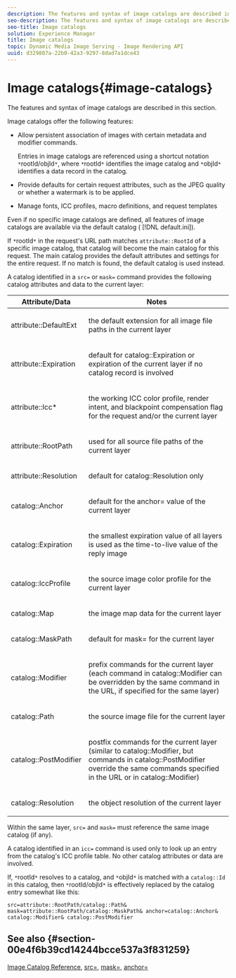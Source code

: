 ```yaml
---
description: The features and syntax of image catalogs are described in this section.
seo-description: The features and syntax of image catalogs are described in this section.
seo-title: Image catalogs
solution: Experience Manager
title: Image catalogs
topic: Dynamic Media Image Serving - Image Rendering API
uuid: d329807a-22b0-42a3-9297-8dad7a1dce43
---
```


# Image catalogs{#image-catalogs}

The features and syntax of image catalogs are described in this section.

Image catalogs offer the following features:

* Allow persistent association of images with certain metadata and modifier commands.

  Entries in image catalogs are referenced using a shortcut notation `*`rootId/objId`*`, where `*`rootId`*` identifies the image catalog and `*`objId`*` identifies a data record in the catalog. 
* Provide defaults for certain request attributes, such as the JPEG quality or whether a watermark is to be applied. 
* Manage fonts, ICC profiles, macro definitions, and request templates

Even if no specific image catalogs are defined, all features of image catalogs are available via the default catalog ( [!DNL default.ini]).

If `*`rootId`*` in the request's URL path matches `attribute::RootId` of a specific image catalog, that catalog will become the main catalog for this request. The main catalog provides the default attributes and settings for the entire request. If no match is found, the default catalog is used instead.

A catalog identified in a `src=` or `mask=` command provides the following catalog attributes and data to the current layer: 

<table id="table_D3FA66EA5D054745900DE5A120885AA8"> 
 <thead> 
  <tr> 
   <th class="entry"> <b> Attribute/Data</b> </th> 
   <th class="entry"> <b> Notes</b> </th> 
  </tr> 
 </thead>
 <tbody> 
  <tr> 
   <td> <p> <span class="codeph"> attribute::DefaultExt</span> </p> </td> 
   <td> <p> the default extension for all image file paths in the current layer </p> </td> 
  </tr> 
  <tr> 
   <td> <p> <span class="codeph"> attribute::Expiration</span> </p> </td> 
   <td> <p> default for <span class="codeph"> catalog::Expiration</span> or expiration of the current layer if no catalog record is involved </p> </td> 
  </tr> 
  <tr> 
   <td> <p> <span class="codeph"> attribute::Icc*</span> </p> </td> 
   <td> <p> the working ICC color profile, render intent, and blackpoint compensation flag for the request and/or the current layer </p> </td> 
  </tr> 
  <tr> 
   <td> <p> <span class="codeph"> attribute::RootPath</span> </p> </td> 
   <td> <p> used for all source file paths of the current layer </p> </td> 
  </tr> 
  <tr> 
   <td> <p> <span class="codeph"> attribute::Resolution</span> </p> </td> 
   <td> <p> default for <span class="codeph"> catalog::Resolution</span> only </p> </td> 
  </tr> 
  <tr> 
   <td> <p> <span class="codeph"> catalog::Anchor</span> </p> </td> 
   <td> <p> default for the <span class="codeph"> anchor=</span> value of the current layer </p> </td> 
  </tr> 
  <tr> 
   <td> <p> <span class="codeph"> catalog::Expiration</span> </p> </td> 
   <td> <p> the smallest expiration value of all layers is used as the time-to-live value of the reply image </p> </td> 
  </tr> 
  <tr> 
   <td> <p> <span class="codeph"> catalog::IccProfile</span> </p> </td> 
   <td> <p> the source image color profile for the current layer </p> </td> 
  </tr> 
  <tr> 
   <td> <p> <span class="codeph"> catalog::Map</span> </p> </td> 
   <td> <p> the image map data for the current layer </p> </td> 
  </tr> 
  <tr> 
   <td> <p> <span class="codeph"> catalog::MaskPath</span> </p> </td> 
   <td> <p> default for <span class="codeph"> mask=</span> for the current layer </p> </td> 
  </tr> 
  <tr> 
   <td> <p> <span class="codeph"> catalog::Modifier</span> </p> </td> 
   <td> <p> prefix commands for the current layer (each command in <span class="codeph"> catalog::Modifier</span> can be overridden by the same command in the URL, if specified for the same layer) </p> </td> 
  </tr> 
  <tr> 
   <td> <p> <span class="codeph"> catalog::Path</span> </p> </td> 
   <td> <p> the source image file for the current layer </p> </td> 
  </tr> 
  <tr> 
   <td> <p> <span class="codeph"> catalog::PostModifier</span> </p> </td> 
   <td> <p> postfix commands for the current layer (similar to <span class="codeph"> catalog::Modifier</span>, but commands in <span class="codeph"> catalog::PostModifier</span> override the same commands specified in the URL or in <span class="codeph"> catalog::Modifier</span>) </p> </td> 
  </tr> 
  <tr> 
   <td> <p> <span class="codeph"> catalog::Resolution</span> </p> </td> 
   <td> <p> the object resolution of the current layer </p> </td> 
  </tr> 
 </tbody> 
</table>

Within the same layer, `src=` and `mask=` must reference the same image catalog (if any).

A catalog identified in an `icc=` command is used only to look up an entry from the catalog's ICC profile table. No other catalog attributes or data are involved.

If, `*`rootId`*` resolves to a catalog, and `*`objId`*` is matched with a `catalog::Id` in this catalog, then `*`rootId/objId`*` is effectively replaced by the catalog entry somewhat like this:

`src=attribute::RootPath/catalog::Path& mask=attribute::RootPath/catalog::MaskPath& anchor=catalog::Anchor& catalog::Modifier& catalog::PostModifier`

## See also {#section-00e4f6b39cd14244bcce537a3f831259}

[Image Catalog Reference](../../../../../is-api/image-catalog/image-serving-api-ref/c-image-catalog-reference/c-overview/c-overview.md#concept-9ce2b6a133de45f783e95cabc5810ac3), [src=](../../../../../is-api/http-ref/image-serving-api-ref/c-http-protocol-reference/c-command-reference/r-src.md#reference-f6506637778c4c69bf106a7924a91ab1), [mask=](../../../../../is-api/http-ref/image-serving-api-ref/c-http-protocol-reference/c-command-reference/r-mask.md#reference-922254e027404fb890b850e2723ee06e), [anchor=](../../../../../is-api/http-ref/image-serving-api-ref/c-http-protocol-reference/c-command-reference/r-anchor.md#reference-6661e548ab284b82828d8d94c8ddeb7c) 

